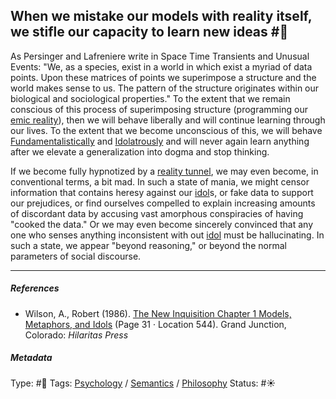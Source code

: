 ## When we mistake our models with reality itself, we stifle our capacity to learn new ideas #🧠

As Persinger and Lafreniere write in Space Time Transients and Unusual Events: "We, as a species, exist in a world in which exist a myriad of data points. Upon these matrices of points we superimpose a structure and the world makes sense to us. The pattern of the structure originates within our biological and sociological properties." To the extent that we remain conscious of this process of superimposing structure (programming our [emic reality](Emic%20Reality.md)), then we will behave liberally and will continue learning through our lives. To the extent that we become unconscious of this, we will behave [Fundamentalistically](Fundamentalism.md) and [Idolatrously](Idolatry.md) and will never again learn anything after we elevate a generalization into dogma and stop thinking. 

If we become fully hypnotized by a [reality tunnel](Reality%20tunnel.md), we may even become, in conventional terms, a bit mad. In such a state of mania, we might censor information that contains heresy against our [idol](Idol.md)s, or fake data to support our prejudices, or find ourselves compelled to explain increasing amounts of discordant data by accusing vast amorphous conspiracies of having "cooked the data." Or we may even become sincerely convinced that any one who senses anything inconsistent with out [idol](Idol.md) must be hallucinating. In such a state, we appear "beyond reasoning," or beyond the normal parameters of social discourse. 

---

##### References

* Wilson, A., Robert (1986). [The New Inquisition Chapter 1 Models, Metaphors, and Idols](The%20New%20Inquisition%20Chapter%201%20Models,%20Metaphors,%20and%20Idols.md) (Page 31 · Location 544). Grand Junction, Colorado: *Hilaritas Press*

##### Metadata

Type: #🔴 
Tags: [Psychology](Psychology.md) / [Semantics](Semantics.md) / [Philosophy](Philosophy.md) 
Status: #☀️ 
